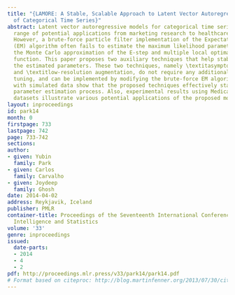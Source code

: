 ```yaml
---
title: "{LAMORE: A Stable, Scalable Approach to Latent Vector Autoregressive Modeling
  of Categorical Time Series}"
abstract: Latent vector autoregressive models for categorical time series have a wide
  range of potential applications from marketing research to healthcare analytics.
  However, a brute-force particle filter implementation of the Expectation-Maximization
  (EM) algorithm often fails to estimate the maximum likelihood parameters due to
  the Monte Carlo approximation of the E-step and multiple local optima of the log-likelihood
  function. This paper proposes two auxiliary techniques that help stabilize and calibrate
  the estimated parameters. These two techniques, namely \textitasymptotic mean regularization
  and \textitlow-resolution augmentation, do not require any additional parameter
  tuning, and can be implemented by modifying the brute-force EM algorithm. Experiments
  with simulated data show that the proposed techniques effectively stabilize the
  parameter estimation process. Also, experimental results using Medicare and MIMIC-II
  datasets illustrate various potential applications of the proposed model and methods.
layout: inproceedings
id: park14
month: 0
firstpage: 733
lastpage: 742
page: 733-742
sections: 
author:
- given: Yubin
  family: Park
- given: Carlos
  family: Carvalho
- given: Joydeep
  family: Ghosh
date: 2014-04-02
address: Reykjavik, Iceland
publisher: PMLR
container-title: Proceedings of the Seventeenth International Conference on Artificial
  Intelligence and Statistics
volume: '33'
genre: inproceedings
issued:
  date-parts:
  - 2014
  - 4
  - 2
pdf: http://proceedings.mlr.press/v33/park14/park14.pdf
# Format based on citeproc: http://blog.martinfenner.org/2013/07/30/citeproc-yaml-for-bibliographies/
---
```

